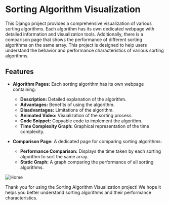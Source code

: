 # Sorting Algorithm Visualization

This Django project provides a comprehensive visualization of various sorting algorithms. Each algorithm has its own dedicated webpage with detailed information and visualization tools. Additionally, there is a comparison page that shows the performance of different sorting algorithms on the same array. This project is designed to help users understand the behavior and performance characteristics of various sorting algorithms.

## Features

- **Algorithm Pages:** Each sorting algorithm has its own webpage containing:
  - **Description:** Detailed explanation of the algorithm.
  - **Advantages:** Benefits of using the algorithm.
  - **Disadvantages:** Limitations of the algorithm.
  - **Animated Video:** Visualization of the sorting process.
  - **Code Snippet:** Copyable code to implement the algorithm.
  - **Time Complexity Graph:** Graphical representation of the time complexity.

  
- **Comparison Page:** A dedicated page for comparing sorting algorithms:

  - **Performance Comparison:** Displays the time taken by each sorting algorithm to sort the same array.
  - **Static Graph:** A graph comparing the performance of all sorting algorithms.

![Home](images/homepage.png)

Thank you for using the Sorting Algorithm Visualization project! We hope it helps you better understand sorting algorithms and their performance characteristics.
